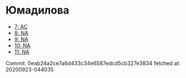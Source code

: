 # Юмадилова
- [7: AC](7.md)
- [8: NA](8.md)
- [9: NA](9.md)
- [10: NA](10.md)
- [11: NA](11.md)

Commit: 0eab24a2ce7a6d433c34e6587edcd5cb327e3834
 fetched at: 20200923-044035
